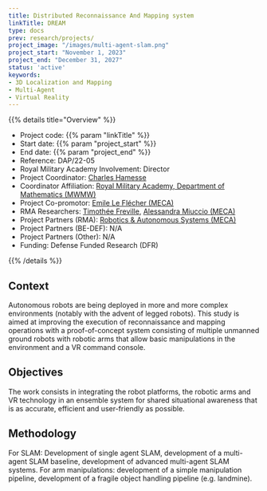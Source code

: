 ```yaml
---
title: Distributed Reconnaissance And Mapping system
linkTitle: DREAM
type: docs
prev: research/projects/
project_image: "/images/multi-agent-slam.png"
project_start: "November 1, 2023"
project_end: "December 31, 2027"
status: 'active'
keywords:
- 3D Localization and Mapping
- Multi-Agent
- Virtual Reality
---
```


{{% details title="Overview" %}}

- Project code: {{% param "linkTitle" %}}
- Start date: {{% param "project_start" %}}
- End date: {{% param "project_end" %}}
- Reference: DAP/22-05
- Royal Military Academy Involvement: Director
- Project Coordinator: [Charles Hamesse](https://researchportal.rma.ac.be/en/persons/charles-hamesse)
- Coordinator Affiliation: [Royal Military Academy, Department of Mathematics (MWMW)](https://researchportal.rma.ac.be/en/organisations/mathematics)
- Project Co-promotor: [Emile Le Flécher (MECA)](https://researchportal.rma.ac.be/fr/persons/emile-le-fl%C3%A9cher)
- RMA Researchers: [Timothée Freville](https://researchportal.rma.ac.be/en/persons/timoth%C3%A9e-fr%C3%A9ville), [Alessandra Miuccio (MECA)](https://researchportal.rma.ac.be/en/persons/alessandra-miuccio-2)
- Project Partners (RMA): [Robotics & Autonomous Systems (MECA)](https://mecatron.rma.ac.be/)
- Project Partners (BE-DEF): N/A 
- Project Partners (Other): N/A 
- Funding: Defense Funded Research (DFR)

{{% /details %}}


## Context
Autonomous robots are being deployed in more and more complex environments (notably with the advent of legged robots). This study is aimed at improving the execution of reconnaissance and mapping operations with a proof-of-concept system consisting of multiple unmanned ground robots with robotic arms that allow basic manipulations in the environment and a VR command console.

## Objectives
The work consists in integrating the robot platforms, the robotic arms and VR technology in an ensemble system for shared situational awareness that is as accurate, efficient and user-friendly as possible.

## Methodology
For SLAM: Development of single agent SLAM, development of a multi-agent SLAM baseline, development of advanced multi-agent SLAM systems. For arm manipulations: development of a simple manipulation pipeline, development of a fragile object handling pipeline (e.g. landmine). 